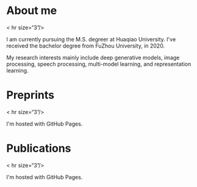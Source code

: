 <!DOCTYPE html>
<html>
<body>
<h1>About me</h1>
< hr size=“3”/>
<p>I am currently pursuing the M.S. degreer at Huaqiao University. I've received the bachelor degree from FuZhou University, in 2020.</p>

<p>My research interests mainly include deep generative models, image processing, speech processing, multi-model learning, and representation learning.</p>
<h1>Preprints</h1>
< hr size=“3”/>
<p>I'm hosted with GitHub Pages.</p>
<h1>Publications</h1>
< hr size=“3”/>
<p>I'm hosted with GitHub Pages.</p>
</body>
</html>

